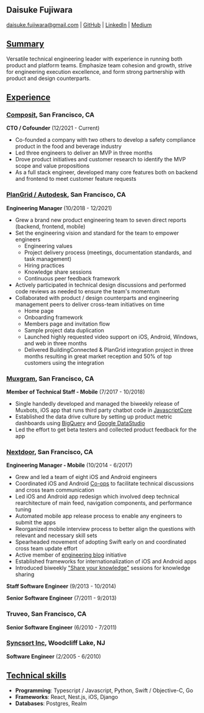 ## Daisuke Fujiwara
<daisuke.fujiwara@gmail.com> |
[GitHub](https://github.com/dfujiwara) |
[LinkedIn](https://www.linkedin.com/in/daisukefujiwara/) |
[Medium](https://medium.com/@daisuke.fujiwara)

## <u>Summary</u>
Versatile technical engineering leader with experience in running both product and platform teams. Emphasize team cohesion and growth, strive for engineering execution excellence, and form strong partnership with product and design counterparts.

## <u>Experience</u>

###  [Composit](https://composit.carrd.co), San Francisco, CA
__CTO / Cofounder__ (12/2021 - Current)
  - Co-founded a company with two others to develop a safety compliance product in the food and beverage industry
  - Led three engineers to deliver an MVP in three months
  - Drove product initiatives and customer research to identify the MVP scope and value propositions
  - As a full stack engineer, developed many core features both on backend and frontend to meet customer feature requests

###  [PlanGrid / Autodesk](https://plangrid.com), San Francisco, CA
__Engineering Manager__ (10/2018 - 12/2021)
  - Grew a brand new product engineering team to seven direct reports (backend, frontend, mobile)
  - Set the engineering vision and standard for the team to empower engineers
    - Engineering values
    - Project delivery process (meetings, documentation standards, and task management)
    - Hiring practices
    - Knowledge share sessions
    - Continuous peer feedback framework
  - Actively participated in technical design discussions and performed code reviews as needed to ensure the team's momentum
  - Collaborated with product / design counterparts and engineering management peers to deliver cross-team initiatives on time
    - Home page
    - Onboarding framework
    - Members page and invitation flow
    - Sample project data duplication
    - Launched highly requested video support on iOS, Android, Windows, and web in three months
    - Delivered BuildingConnected & PlanGrid integration project in three months resulting in great market reception and 50% of top customers using the integration

###  [Muxgram](https://muxgram.com), San Francisco, CA
__Member of Technical Staff - Mobile__ (7/2017 - 10/2018)
  - Single handedly developed and managed the biweekly release of Muxbots, iOS app that runs third party chatbot code in [JavascriptCore](https://developer.apple.com/documentation/javascriptcore)
  - Established the data drive culture by setting up product metric dashboards using [BigQuery](https://cloud.google.com/bigquery/) and [Google DataStudio](https://datastudio.google.com/)
  - Led the effort to get beta testers and collected product feedback for the app

###  [Nextdoor](https://nextdoor.com), San Francisco, CA
__Engineering Manager - Mobile__ (10/2014 - 6/2017)
  - Grew and led a team of eight iOS and Android engineers
  - Coordinated iOS and Android [Co-ops](https://engblog.nextdoor.com/co-ops-at-nextdoor-e0d64c2830b2) to facilitate technical discussions and cross team communication
  - Led iOS and Android app redesign which involved deep technical rearchitecture of main feed, navigation components, and performance tuning
  - Automated mobile app release process to enable any engineers to submit the apps
  - Reorganized mobile interview process to better align the questions with relevant and necessary skill sets
  - Spearheaded movement of adopting Swift early on and coordinated cross team update effort
  - Active member of [engineering blog](https://engblog.nextdoor.com) initiative
  - Established frameworks for internationalization of iOS and Android apps
  - Introduced biweekly ["Share your knowledge"](https://engblog.nextdoor.com/share-your-knowledge-98119b4f7c4b) sessions for knowledge sharing

__Staff Software Engineer__ (9/2013 - 10/2014)

__Senior Software Engineer__ (7/2011 - 9/2013)

### Truveo, San Francisco, CA
__Senior Software Engineer__ (6/2010 - 7/2011)

### [Syncsort Inc](https://www.syncsort.com), Woodcliff Lake, NJ
__Software Engineer__ (2/2005 - 6/2010)

## <u>Technical skills</u>
- __Programming__: Typescript / Javascript, Python, Swift / Objective-C, Go
- __Frameworks__: React, Nest.js, iOS, Django
- __Databases__: Postgres, Realm
